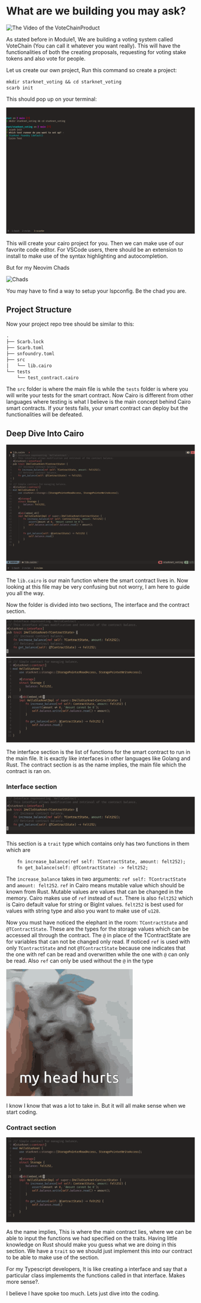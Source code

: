 # What are we building you may ask?

![The Video of the VoteChainProduct]()

As stated before in Module1, We are building a voting system called VoteChain (You can call it whatever you want really). This will have the functionalities of both the creating proposals, requesting for voting stake tokens and also vote for people.

Let us create our own project, Run this command so create a project:

```
mkdir starknet_voting && cd starknet_voting
scarb init
```
This should pop up on your terminal: 

![scarb_init_preview](../assets/scarb_init.png)

This will create your cairo project for you. Then we can make use of our favorite code editor. For VSCode users, there should be an extension to install to make use of the syntax highlighting and autocompletion.

But for my Neovim Chads

![Chads]('../assets/chad.gif')

You may have to find a way to setup your lspconfig. Be the chad you are. 

## Project Structure

Now your project repo tree should be similar to this:

```
.
├── Scarb.lock
├── Scarb.toml
├── snfoundry.toml
├── src
│   └── lib.cairo
└── tests
    └── test_contract.cairo
```
The `src` folder is where the main file is while the `tests` folder is where you will write your tests for the smart contract. Now Cairo is different from other languages where testing is what I believe is the main concept behind Cairo smart contracts. If your tests fails, your smart contract can deploy but the functionalities will be defeated.

## Deep Dive Into Cairo

![Lib file](../assets/lib_cairo.png)

The `lib.cairo` is our main function where the smart contract lives in. Now looking at this file may be very confusing but not worry, I am here to guide you all the way.

Now the folder is divided into two sections, The interface and the contract section.

![interface](../assets/interface.png) ![contract](../assets/contract.png)

The interface section is the list of functions for the smart contract to run in the main file. It is exactly like interfaces in other languages like Golang and Rust. The contract section is as the name implies, the main file which the contract is ran on.

### Interface section

![interface](../assets/interface.png)

This section is a `trait` type which contains only has two functions in them which are 

```
    fn increase_balance(ref self: TContractState, amount: felt252);
    fn get_balance(self: @TContractState) -> felt252;
```

The `increase_balance` takes in two arguments: `ref self: TContractState` and `amount: felt252`. `ref` in Cairo means mutable value which should be known from Rust. Mutable values are values that can be changed in the memory. Cairo makes use of `ref` instead of `mut`. There is also `felt252` which is Cairo default value for string or BigInt values. `felt252` is best used for values with string type and also you want to make use of `u128`.

Now you must have noticed the elephant in the room: `TContractState` and `@TContractState`. These are the types for the storage values which can be accessed all through the contract. The `@` in place of the TContractState are for variables that can not be changed only read. If noticed `ref` is used with only `TContractState` and not `@TContractState` because one indicates that the one with ref can be read and overwritten while the one with `@` can only be read. Also `ref` can only be used without the `@` in the type

![head_ache](../assets/head_hurts.gif)

I know I know that was a lot to take in. But it will all make sense when we start coding.

### Contract section

![contract](../assets/contract.png)

As the name implies, This is where the main contract lies, where we can be able to input the functions we had specified on the traits. Having little knowledge on Rust should make you guess what we are doing in this section. We have a `trait` so we should just implement this into our contract to be able to make use of the section.

For my Typescript developers, It is like creating a interface and say that a particular class implememts the functions called in that interface. Makes more sense?.


I believe I have spoke too much. Lets just dive into the coding.
